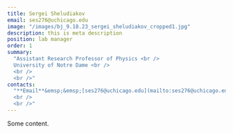 ```yaml
---
title: Sergei Sheludiakov
email: ses276@uchicago.edu
image: "/images/bj_9.18.23_sergei_sheludiakov_cropped1.jpg"
description: this is meta description
position: lab manager
order: 1
summary:
  "Assistant Research Professor of Physics <br />
  University of Notre Dame <br />
  <br />
  <br />"
contacts:
  "**Email**&emsp;&emsp;[ses276@uchicago.edu](mailto:ses276@uchicago.edu)
  <br />
  <br />"
---
```

Some content.
 
